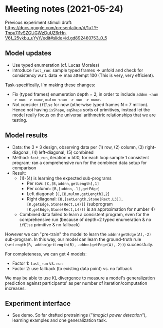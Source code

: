 
# Meeting notes (2021-05-24)

Previous experiment stimuli draft: https://docs.google.com/presentation/d/1uTY-Tnpu7i1vSZGUGWzDuUZ6rHr-V6f_25ykbu_uYyY/edit#slide=id.gd892460753_0_5

## Model updates

- Use typed enumeration (cf. Lucas Morales)
- Introduce `fast_run`: sample typed frames => unfold and check for consistency w.r.t. data => max attempt 100 (This is very, very efficient).

Task-specifically, I'm making these changes:

- Fix (typed frames) enumeration depth = 2, in order to include `addnn <num -> num -> num>`, `mulnn <num -> num -> num>`.
- Not consider `ifElse` for now (otherwise typed frames N = 7 million). Hence not having `isShape`, `eqShape` sorts of primitives, instead let the model really focus on the universal arithmetric relationships that we are testing.


## Model results

- Data: the 3 * 3 design, observing data per (1) row, (2) column, (3) right-diagonal, (4) left-diagonal, (5) combined
- Method: `fast_run`, iteration = 500, for each loop sample 1 consistent program; ran a comprehensive run for the combined data setup for comparison
- Result:
  - (1)-(4) is learning the expected sub-programs
    - Per row: `[C,[B,addnn,getLength],1]`
    - Per column: `[B,[addnn,-1],getEdge]`
    - Left diagonal: `[C,[B,mulnn,getLength],2]`
    - Right diagonal: `[B,[setLength,Stone(Rect,L3)],[K,getEdge,Stone(Rect,L4)]]` (subprogram `[K,getEdge,Stone(Rect,L4)]]` is an approximation for number 4)
  - Combined data failed to learn a consistent program, even for the comprehensive run (because of depth=2 typed enumeration & no `ifElse` primitive & no fallback)

However we can "pre-train" the model to learn the `addnn(getEdge(A),-2)` sub-program. In this way, our model can learn the ground-truth rule (`setLength(R, addnn(getLength(R), addnn(getEdge(A),-2))`) successfully.

For completeness, we can get 4 models:

- Factor 1: `fast_run` vs. `run`
- Factor 2: use fallback (to existing data point) vs. no fallback

We may be able to use KL divergence to measure a model's generalization prediction against participants' as per number of iteration/computation increases.

## Experiment interface

- See demo. So far drafted pretrainings (_"(magic) power detection"_), learning examples and one generalization task.


